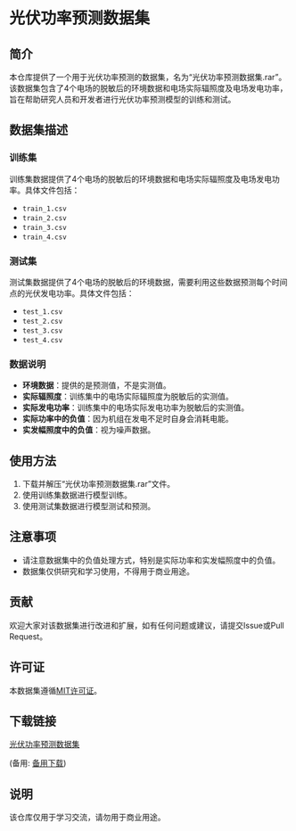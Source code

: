 # 光伏功率预测数据集

## 简介
本仓库提供了一个用于光伏功率预测的数据集，名为“光伏功率预测数据集.rar”。该数据集包含了4个电场的脱敏后的环境数据和电场实际辐照度及电场发电功率，旨在帮助研究人员和开发者进行光伏功率预测模型的训练和测试。

## 数据集描述
### 训练集
训练集数据提供了4个电场的脱敏后的环境数据和电场实际辐照度及电场发电功率。具体文件包括：
- `train_1.csv`
- `train_2.csv`
- `train_3.csv`
- `train_4.csv`

### 测试集
测试集数据提供了4个电场的脱敏后的环境数据，需要利用这些数据预测每个时间点的光伏发电功率。具体文件包括：
- `test_1.csv`
- `test_2.csv`
- `test_3.csv`
- `test_4.csv`

### 数据说明
- **环境数据**：提供的是预测值，不是实测值。
- **实际辐照度**：训练集中的电场实际辐照度为脱敏后的实测值。
- **实际发电功率**：训练集中的电场实际发电功率为脱敏后的实测值。
- **实际功率中的负值**：因为机组在发电不足时自身会消耗电能。
- **实发幅照度中的负值**：视为噪声数据。

## 使用方法
1. 下载并解压“光伏功率预测数据集.rar”文件。
2. 使用训练集数据进行模型训练。
3. 使用测试集数据进行模型测试和预测。

## 注意事项
- 请注意数据集中的负值处理方式，特别是实际功率和实发幅照度中的负值。
- 数据集仅供研究和学习使用，不得用于商业用途。

## 贡献
欢迎大家对该数据集进行改进和扩展，如有任何问题或建议，请提交Issue或Pull Request。

## 许可证
本数据集遵循[MIT许可证](LICENSE)。

## 下载链接
[光伏功率预测数据集](https://pan.quark.cn/s/23de52c9abe3) 

(备用: [备用下载](https://pan.baidu.com/s/17TFj5NjxUfCsEWa8UG3PUA?pwd=1234))

## 说明

该仓库仅用于学习交流，请勿用于商业用途。
